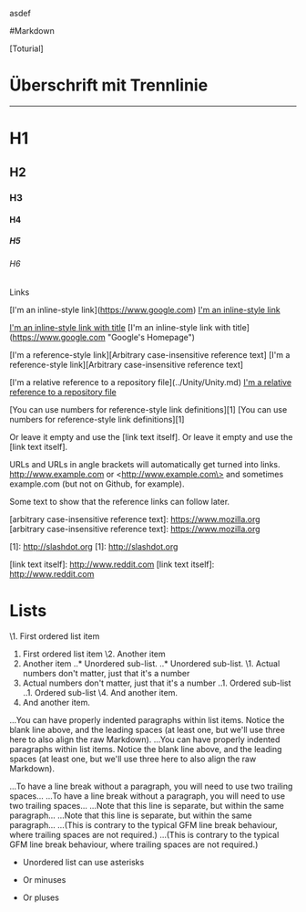 asdef

#Markdown

[Toturial]

Überschrift mit Trennlinie
====
----

# H1
## H2
### H3
#### H4
##### H5
###### H6

Links

\[I'm an inline-style link\](https://www.google.com)
[I'm an inline-style link](https://www.google.com)

[I'm an inline-style link with title](https://www.google.com "Google's Homepage")
\[I'm an inline-style link with title\](https://www.google.com "Google's Homepage")

[I'm a reference-style link][Arbitrary case-insensitive reference text]
\[I'm a reference-style link\]\[Arbitrary case-insensitive reference text\]

\[I'm a relative reference to a repository file\](../Unity/Unity.md)
[I'm a relative reference to a repository file](../Unity/Unity.md)

\[You can use numbers for reference-style link definitions\]\[1\]
[You can use numbers for reference-style link definitions][1]

Or leave it empty and use the \[link text itself\].
Or leave it empty and use the [link text itself].

URLs and URLs in angle brackets will automatically get turned into links. 
http://www.example.com or \<http://www.example.com\> and sometimes 
example.com (but not on Github, for example).

Some text to show that the reference links can follow later.

\[arbitrary case-insensitive reference text\]\: https://www.mozilla.org
[arbitrary case-insensitive reference text]: https://www.mozilla.org

\[1\]\: http://slashdot.org
[1]\: http://slashdot.org

\[link text itself\]\: http://www.reddit.com
[link text itself]: http://www.reddit.com

Lists
=====
\1. First ordered list item
1. First ordered list item
\2. Another item
2. Another item
\..* Unordered sub-list. 
..* Unordered sub-list. 
\1. Actual numbers don't matter, just that it's a number
1. Actual numbers don't matter, just that it's a number
\..1. Ordered sub-list
..1. Ordered sub-list
\4. And another item.
4. And another item.

\...You can have properly indented paragraphs within list items. Notice the blank line above, and the leading spaces (at least one, but we'll use three here to also align the raw Markdown).
...You can have properly indented paragraphs within list items. Notice the blank line above, and the leading spaces (at least one, but we'll use three here to also align the raw Markdown).

\...To have a line break without a paragraph, you will need to use two trailing spaces...
...To have a line break without a paragraph, you will need to use two trailing spaces...
\...Note that this line is separate, but within the same paragraph...
...Note that this line is separate, but within the same paragraph...
\...(This is contrary to the typical GFM line break behaviour, where trailing spaces are not required.)
...(This is contrary to the typical GFM line break behaviour, where trailing spaces are not required.)


* Unordered list can use asterisks
- Or minuses
+ Or pluses
